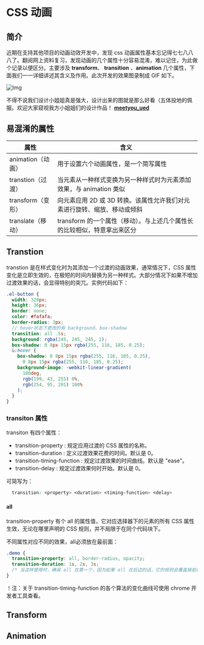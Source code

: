 # CSS 动画

## 简介

近期在支持其他项目的动画动效开发中，发现 css 动画属性基本忘记得七七八八八了。翻阅网上资料复习，发现动画的几个属性十分容易混淆，难以记住，为此做个记录以便区分。主要涉及 **transform**、 **transition** 、**animation** 几个属性，下面我们一一详细讲述其含义及作用。此次开发的效果图录制成 GIF 如下。

![Img](./doc/index.gif)

不得不说我们设计小姐姐真是强大，设计出来的图就是那么好看（五体投地的佩服。欢迎大家窥视我方小姐姐们的设计作品！ **[meetyou_ued](https://myued.zcool.com.cn/)**

## 易混淆的属性

| 属性              | 含义                                                                     |
| ----------------- | ------------------------------------------------------------------------ |
| animation（动画） | 用于设置六个动画属性，是一个简写属性                                     |
| transtion（过渡） | 当元素从一种样式变换为另一种样式时为元素添加效果，与 animation 类似      |
| transform（变形） | 向元素应用 2D 或 3D 转换。该属性允许我们对元素进行旋转、缩放、移动或倾斜 |
| translate（移动） | transform 的一个属性（移动）。与上述几个属性长的比较相似，特意拿出来区分         |

## Transtion

transtion 是在样式变化时为其添加一个过渡的动画效果，通常情况下，CSS 属性变化是立即生效的，在极短的时间内替换为另一种样式。大部分情况下如果不增加过渡效果的话，会显得特别的突兀。实例代码如下：

``` SCSS
.el-button {
  width: 320px;
  height: 36px;
  border: none;
  color: #fafafa;
  border-radius: 3px;
  // hover状态下更改的有 background、box-shadow
  transition: all .5s; 
  background: rgba(245, 245, 245, 1);
  box-shadow: 0 8px 15px rgba(255, 116, 185, 0.25);
  &:hover {
    box-shadow: 0 8px 15px rgba(255, 116, 185, 0.25),
      0 8px 15px rgba(255, 116, 185, 0.25);
    background-image: -webkit-linear-gradient(
      180deg,
      rgb(199, 43, 255) 0%,
      rgb(254, 95, 201) 100%
    );
  }
}
```

### transiton 属性

transiton 有四个属性：

- transition-property : 规定应用过渡的 CSS 属性的名称。
- transition-duration : 定义过渡效果花费的时间。默认是 0。
- transition-timing-function : 规定过渡效果的时间曲线。默认是 "ease"。
- transition-delay : 规定过渡效果何时开始。默认是 0。

可简写为：

```css
  transition: <property> <duration> <timing-function> <delay>  
```

#### all

transition-property 有个 all 的属性值，它对应选择器下的元素的所有 CSS 属性生效，无论在哪里声明的 CSS 规则，并不局限于在同个代码块下。

不同属性对应不同的效果，all必须放在最前面：

```css
.demo {
  transition-property: all, border-radius, opacity;
  transition-duration: 1s, 2s, 3s;
  /* 当这样使用时，确保 all 在第一个，因为如果 all 在后边的话，它的规则会覆盖掉前边的属性 */
}
```

！注：关于 transition-timing-function 的各个算法的变化曲线可使用 chrome 开发者工具查看。

## Transform

## Animation

